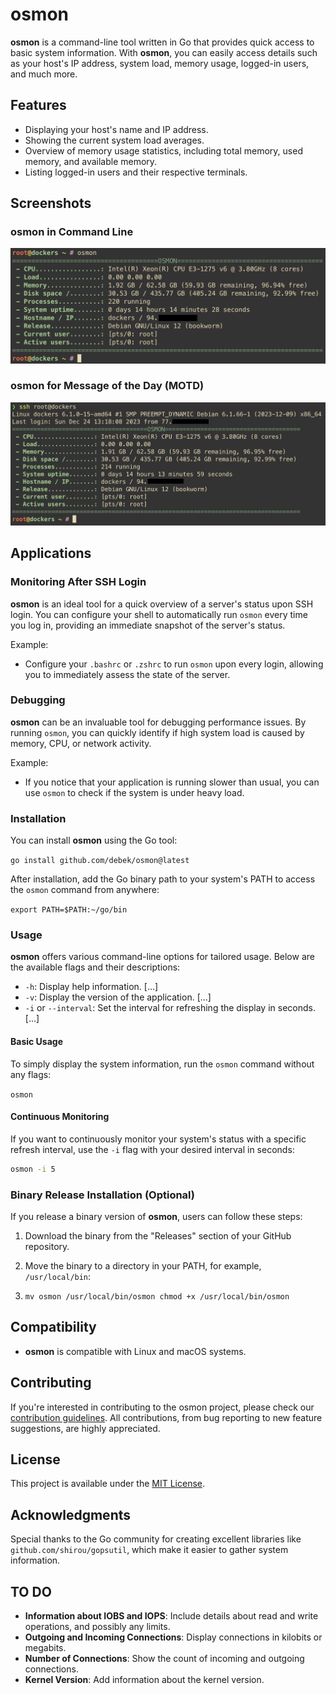 # osmon

**osmon** is a command-line tool written in Go that provides quick access to basic system information. With **osmon**, you can easily access details such as your host's IP address, system load, memory usage, logged-in users, and much more.

## Features

- Displaying your host's name and IP address.
- Showing the current system load averages.
- Overview of memory usage statistics, including total memory, used memory, and available memory.
- Listing logged-in users and their respective terminals.

## Screenshots

### osmon in Command Line
![osmon Command Line](images/osmon-command.png)

### osmon for Message of the Day (MOTD)
![osmon MOTD](images/osmon-motd.png)

[//]: # (## Demo Video)

[//]: # ()
[//]: # (Check out this demo of **osmon** in action:)

[//]: # ()
[//]: # ([![Demo Video]&#40;http://img.youtube.com/vi/ID_TWOJEGO_FILMU/0.jpg&#41;]&#40;http://www.youtube.com/watch?v=ID_TWOJEGO_FILMU "osmon Demo"&#41;)

## Applications

### Monitoring After SSH Login

**osmon** is an ideal tool for a quick overview of a server's status upon SSH login. You can configure your shell to automatically run `osmon` every time you log in, providing an immediate snapshot of the server's status.

Example:

- Configure your `.bashrc` or `.zshrc` to run `osmon` upon every login, allowing you to immediately assess the state of the server.

### Debugging

**osmon** can be an invaluable tool for debugging performance issues. By running `osmon`, you can quickly identify if high system load is caused by memory, CPU, or network activity.

Example:

- If you notice that your application is running slower than usual, you can use `osmon` to check if the system is under heavy load.

### Installation

You can install **osmon** using the Go tool:


`go install github.com/debek/osmon@latest`

After installation, add the Go binary path to your system's PATH to access the `osmon` command from anywhere:


`export PATH=$PATH:~/go/bin`

### Usage

**osmon** offers various command-line options for tailored usage. Below are the available flags and their descriptions:

- `-h`: Display help information. \[...\]
- `-v`: Display the version of the application. \[...\]
- `-i` or `--interval`: Set the interval for refreshing the display in seconds. \[...\]

#### Basic Usage

To simply display the system information, run the `osmon` command without any flags:


`osmon`

#### Continuous Monitoring

If you want to continuously monitor your system's status with a specific refresh interval, use the `-i` flag with your desired interval in seconds:


```bash
osmon -i 5
```

### Binary Release Installation (Optional)

If you release a binary version of **osmon**, users can follow these steps:

1.  Download the binary from the "Releases" section of your GitHub repository.

2.  Move the binary to a directory in your PATH, for example, `/usr/local/bin`:


1.  `mv osmon /usr/local/bin/osmon chmod +x /usr/local/bin/osmon`


## Compatibility

- **osmon** is compatible with Linux and macOS systems.

## Contributing

If you're interested in contributing to the osmon project, please check our [contribution guidelines](https://chat.openai.com/g/g-yxXXjJ1If-it-gpt4/c/CONTRIBUTE.md). All contributions, from bug reporting to new feature suggestions, are highly appreciated.

## License

This project is available under the [MIT License](https://chat.openai.com/g/g-yxXXjJ1If-it-gpt4/c/0c1a0ed0-de56-4ded-8159-e19be6cae7bc).

## Acknowledgments

Special thanks to the Go community for creating excellent libraries like `github.com/shirou/gopsutil`, which make it easier to gather system information.

## TO DO

- **Information about IOBS and IOPS**: Include details about read and write operations, and possibly any limits.
- **Outgoing and Incoming Connections**: Display connections in kilobits or megabits.
- **Number of Connections**: Show the count of incoming and outgoing connections.
- **Kernel Version**: Add information about the kernel version.